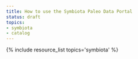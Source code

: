 ```yaml
---
title: How to use the Symbiota Paleo Data Portal
status: draft
topics:
- symbiota
- catalog
---
```

{% include resource_list topics='symbiota' %}